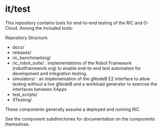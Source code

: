 # it/test

This repository contains tools for end-to-end testing of the RIC and O-Cloud. Among the included tools:

Repository Structure:
- docs/
- releases/
- ric_benchmarking/
- ric_robot_suite/ : implementations of the Robot Framework
(robotframework.org) to enable end-to-end test automation for
development and integration testing.
- simulators/ : an implementation of the gNodeB E2 interface to allow
testing without a live gNodeB and a workload generator to exercise the
interfaces between XApps
- test_scripts/
- XTesting/

These components generally assume a deployed and running RIC.

See the component subdirectories for documentation on the components themselves.
